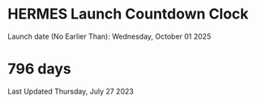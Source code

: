 # HERMES Launch Countdown Clock

Launch date (No Earlier Than): Wednesday, October 01 2025
# 796 days

Last Updated Thursday, July 27 2023